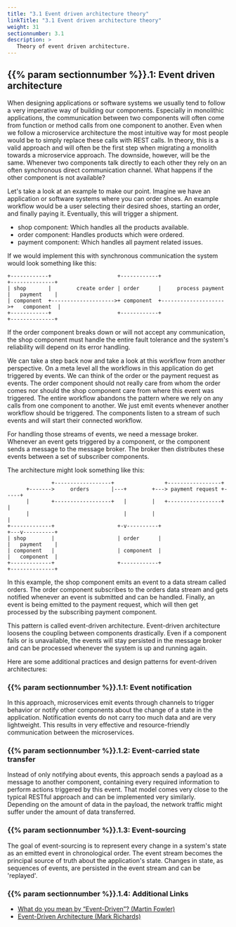 ```yaml
---
title: "3.1 Event driven architecture theory"
linkTitle: "3.1 Event driven architecture theory"
weight: 31
sectionnumber: 3.1
description: >
   Theory of event driven architecture.
---
```



## {{% param sectionnumber %}}.1: Event driven architecture

When designing applications or software systems we usually tend to follow a very imperative way of building our components. Especially in monolithic applications, the communication between two components will often come from function or method calls from one component to another. Even when we follow a microservice architecture the most intuitive way for most people would be to simply replace these calls with REST calls. In theory, this is a valid approach and will often be the first step when migrating a monolith towards a microservice approach. The downside, however, will be the same. Whenever two components talk directly to each other they rely on an often synchronous direct communication channel. What happens if the other component is not available?

Let's take a look at an example to make our point. Imagine we have an application or software systems where you can order shoes. An example workflow would be a user selecting their desired shoes, starting an order, and finally paying it. Eventually, this will trigger a shipment.

* shop component: Which handles all the products available.
* order component: Handles products which were ordered.
* payment component: Which handles all payment related issues.

If we would implement this with synchronous communication the system would look something like this:

```
+------------+                     +------------+                     +--------------+
| shop       |        create order | order      |     process payment |   payment    |
| component  +-------------------->+ component  +-------------------->+   component  |
+------------+                     +------------+                     +--------------+
```

If the order component breaks down or will not accept any communication, the shop component must handle the entire fault tolerance and the system's reliability will depend on its error handling.

We can take a step back now and take a look at this workflow from another perspective. On a meta level all the workflows in this application do get triggered by events. We can think of the order or the payment request as events. The order component should not really care from whom the order comes nor should the shop component care from where this event was triggered. The entire workflow abandons the pattern where we rely on any calls from one component to another. We just emit events whenever another workflow should be triggered. The components listen to a stream of such events and will start their connected workflow.

For handling those streams of events, we need a message broker. Whenever an event gets triggered by a component, or the component sends a message to the message broker. The broker then distributes these events between a set of subscriber components.

The architecture might look something like this:

```
              +------------------+                +-----------------+
      +------->     orders       |---+        +---> payment request +-----+
      |       +------------------+   |        |   +-----------------+     |
      |                              |        |                           |
+-------------+                    +-v----------+                     +---v----------+
| shop        |                    | order      |                     |   payment    |
| component   |                    | component  |                     |   component  |
+-------------+                    +------------+                     +--------------+
```

In this example, the shop component emits an event to a data stream called orders. The order component subscribes to the orders data stream and gets notified whenever an event is submitted and can be handled. Finally, an event is being emitted to the payment request, which will then get processed by the subscribing payment component.

This pattern is called event-driven architecture. Event-driven architecture loosens the coupling between components drastically. Even if a component fails or is unavailable, the events will stay persisted in the message broker and can be processed whenever the system is up and running again.

Here are some additional practices and design patterns for event-driven architectures:


### {{% param sectionnumber %}}.1.1: Event notification

In this approach, microservices emit events through channels to trigger behavior or notify other components about the change of a state in the application. Notification events do not carry too much data and are very lightweight. This results in very effective and resource-friendly communication between the microservices.


### {{% param sectionnumber %}}.1.2: Event-carried state transfer

Instead of only notifying about events, this approach sends a payload as a message to another component, containing every required information to perform actions triggered by this event. That model comes very close to the typical RESTful approach and can be implemented very similarly. Depending on the amount of data in the payload, the network traffic might suffer under the amount of data transferred.


### {{% param sectionnumber %}}.1.3: Event-sourcing

The goal of event-sourcing is to represent every change in a system's state as an emitted event in chronological order. The event stream becomes the principal source of truth about the application's state. Changes in state, as sequences of events, are persisted in the event stream and can be 'replayed'.


### {{% param sectionnumber %}}.1.4: Additional Links

* [What do you mean by “Event-Driven”? (Martin Fowler)](https://martinfowler.com/articles/201701-event-driven.html)
* [Event-Driven Architecture (Mark Richards)](https://www.oreilly.com/library/view/software-architecture-patterns/9781491971437/ch02.html)
